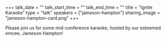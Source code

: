 +++
talk_date = ""
talk_start_time = ""
talk_end_time = ""
title = "Ignite Karaoke"
type = "talk"
speakers = ["jameson-hampton"]
sharing_image = "jameson-hampton-card.png"
+++

Please join us for some mid-conference karaoke, hosted by our esteemed emcee, Jameson Hampton!
